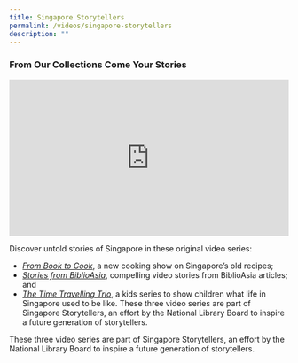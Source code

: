 ```yaml
---
title: Singapore Storytellers
permalink: /videos/singapore-storytellers
description: ""
---
```

### From Our Collections Come Your Stories

<style>.embed-container {position: relative; padding-bottom: 56.25%; height: 0; overflow: hidden; max-width: 100%; } .embed-container iframe, .embed-container object, .embed-container embed { position: absolute; top: 0; left: 0; width: 100%; height: 100%; }</style><div class='embed-container'><iframe src='https://www.youtube.com/embed/uxkPlrtnkik' frameborder='0' allowfullscreen></iframe></div> 


Discover untold stories of Singapore in these original video series: 
* *[From Book to Cook](/videos/from-book-to-cook)*, a new cooking show on Singapore’s old recipes; 
* *[Stories from BiblioAsia](/videos/stories-from-biblioasia/)*, compelling video stories from  BiblioAsia articles; and
* [*The Time Travelling Trio*](https://go.gov.sg/nlb-timetravellingtrio), a kids series to show children what life in Singapore used to be like.
These three video series are part of Singapore Storytellers, an effort by the National Library Board to inspire a future generation of storytellers.

These three video series are part of Singapore Storytellers, an effort by the National Library Board to inspire a future generation of storytellers.